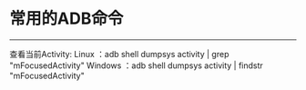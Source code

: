 # 常用的ADB命令
---

查看当前Activity:
Linux ：adb shell dumpsys activity | grep "mFocusedActivity"
Windows ：adb shell dumpsys activity | findstr "mFocusedActivity"